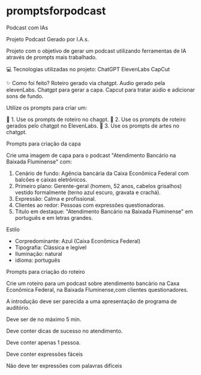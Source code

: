 # promptsforpodcast
Podcast com IAs

Projeto Podcast Gerado por I.A.s.

Projeto com o objetivo de gerar um podcast utilizando ferramentas de IA através de prompts mais trabalhado.


💻 Tecnologias utilizadas no projeto:
ChatGPT
ElevenLabs
CapCut

✨ Como foi feito?
Roteiro gerado via chatgpt.
Audio gerado pela elevenLabs.
Chatgpt para gerar a capa.
Capcut para tratar aúdio e adicionar sons de fundo.

Utilize os prompts  para criar um:

🤖 1. Use os prompts de roteiro no chagpt.
🤖 2. Use os prompts de roteiro gerados pelo chatgpt no ElevenLabs.
🤖 3. Use os prompts de artes no chatgpt.

Prompts para criação da capa

Crie uma imagem de capa para o podcast "Atendimento Bancário na Baixada Fluminense" com:

1. Cenário de fundo: Agência bancária da Caixa Econômica Federal com balcões e caixas eletrônicos.
2. Primeiro plano: Gerente-geral (homem, 52 anos, cabelos grisalhos) vestido formalmente (terno azul escuro, gravata e crachá).
3. Expressão: Calma e profissional.
4. Clientes ao redor: Pessoas com expressões questionadoras.
5. Título em destaque: "Atendimento Bancário na Baixada Fluminense" em português e em letras grandes.

Estilo
- Corpredominante: Azul (Caixa Econômica Federal)
- Tipografia: Clássica e legível
- Iluminação: natural
- idioma: português

Prompts para criação do roteiro

Crie um roteiro para um podcast sobre atendimento bancário na Caxa Econômica Federal, na Baixada Fluminense,com clientes questionadores.

A introdução deve ser parecida a uma apresentação de programa de auditório.

Deve ser de no máximo 5 min.

Deve conter dicas de sucesso no atendimento.

Deve conter apenas 1 pessoa.

Deve conter expressões fáceis 

Não deve ter expressões com palavras difíceis
  
